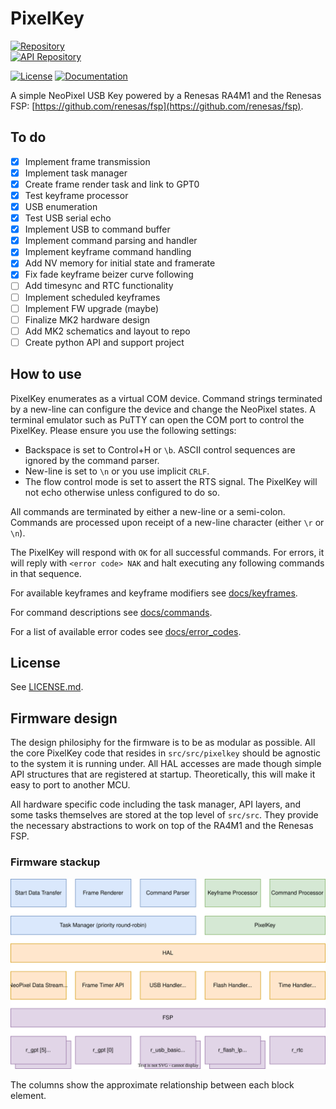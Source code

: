 # PixelKey
[![Repository](https://img.shields.io/static/v1?style=social&logo=github&message=jprofeta/pixelkey&label=Repo)](https://github.com/jprofeta/pixelkey)
<br/>[![API Repository](https://img.shields.io/static/v1?style=social&logo=github&message=jprofeta/pixelkey-python&label=API%20Repo)](https://github.com/jprofeta/pixelkey-python)

[![License](https://img.shields.io/badge/license-BSD_3--Clause-blue.svg)](https://opensource.org/licenses/BSD-3-Clause)
[![Documentation](https://img.shields.io/badge/docs-GitHub_Pages-informational)](https://jprofeta.github.io/pixelkey)

A simple NeoPixel USB Key powered by a Renesas RA4M1 and the Renesas FSP: [https://github.com/renesas/fsp](https://github.com/renesas/fsp).

## To do
 - [X] Implement frame transmission
 - [X] Implement task manager
 - [X] Create frame render task and link to GPT0
 - [X] Test keyframe processor
 - [X] USB enumeration
 - [X] Test USB serial echo
 - [X] Implement USB to command buffer
 - [X] Implement command parsing and handler
 - [X] Implement keyframe command handling
 - [X] Add NV memory for initial state and framerate
 - [X] Fix fade keyframe beizer curve following
 - [ ] Add timesync and RTC functionality
 - [ ] Implement scheduled keyframes
 - [ ] Implement FW upgrade (maybe)
 - [ ] Finalize MK2 hardware design
 - [ ] Add MK2 schematics and layout to repo
 - [ ] Create python API and support project

## How to use
PixelKey enumerates as a virtual COM device. Command strings terminated by a new-line can configure the device and change the NeoPixel states. A terminal emulator such as PuTTY can open the COM port to control the PixelKey. Please ensure you use the following settings:
 - Backspace is set to Control+H or `\b`. ASCII control sequences are ignored by the command parser.
 - New-line is set to `\n` or you use implicit `CRLF`.
 - The flow control mode is set to assert the RTS signal. The PixelKey will not echo otherwise unless configured to do so.

All commands are terminated by either a new-line or a semi-colon. Commands are processed upon receipt of a new-line character (either `\r` or `\n`).

The PixelKey will respond with `OK` for all successful commands. For errors, it will reply with `<error code> NAK` and halt executing any following commands in that sequence.

For available keyframes and keyframe modifiers see [docs/keyframes](./docs/keyframes.md).

For command descriptions see [docs/commands](./docs/commands.md).

For a list of available error codes see [docs/error_codes](./docs/error_codes.md).

## License
See [LICENSE.md](./LICENSE.md).

## Firmware design
The design philosiphy for the firmware is to be as modular as possible. All the core PixelKey code that resides in `src/src/pixelkey` should be agnostic to the system it is running under. All HAL accesses are made though simple API structures that are registered at startup. Theoretically, this will make it easy to port to another MCU.

All hardware specific code including the task manager, API layers, and some tasks themselves are stored at the top level of `src/src`. They provide the necessary abstractions to work on top of the RA4M1 and the Renesas FSP. 

### Firmware stackup
![firmware stackup](docs/firmware_stackup.drawio.svg)

The columns show the approximate relationship between each block element.
